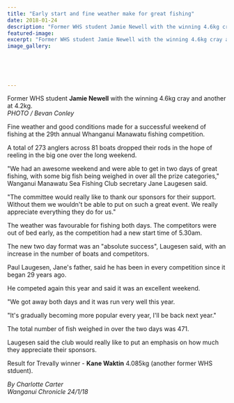 ```yaml
---
title: "Early start and fine weather make for great fishing"
date: 2018-01-24
description: "Former WHS student Jamie Newell with the winning 4.6kg cray and another at 4.2kg at the fishing competition."
featured-image: 
excerpt: "Former WHS student Jamie Newell with the winning 4.6kg cray and another at 4.2kg at the fishing competition."
image_gallery:
    
    
    
    
    
---
```


<p><span>Former WHS student <strong>Jamie Newell</strong> with the winning 4.6kg cray and another at 4.2kg. <br /><em>PHOTO / Bevan Conley</em></span></p>
<p class="element element-paragraph">Fine weather and good conditions made for a successful weekend of fishing at the 29th annual Whanganui Manawatu fishing competition.</p>
<p class="element element-paragraph">A total of 273 anglers across 81 boats dropped their rods in the hope of reeling in the big one over the long weekend.</p>
<p class="element element-paragraph">"We had an awesome weekend and were able to get in two days of great fishing, with some big fish being weighed in over all the prize categories," Wanganui Manawatu Sea Fishing Club secretary Jane Laugesen said.</p>
<p class="element element-paragraph">"The committee would really like to thank our sponsors for their support. Without them we wouldn't be able to put on such a great event. We really appreciate everything they do for us."</p>
<p class="element element-paragraph">The weather was favourable for fishing both days. The competitors were out of bed early, as the competition had a new start time of 5.30am.</p>
<p class="element element-paragraph">The new two day format was an "absolute success", Laugesen said, with an increase in the number of boats and competitors.</p>
<p class="element element-paragraph">Paul Laugesen, Jane's father, said he has been in every competition since it began 29 years ago.</p>
<p class="element element-paragraph">He competed again this year and said it was an excellent weekend.</p>
<p class="element element-paragraph">"We got away both days and it was run very well this year.</p>
<p class="element element-paragraph">"It's gradually becoming more popular every year, I'll be back next year."</p>
<p class="element element-paragraph">The total number of fish weighed in over the two days was 471.</p>
<p class="element element-paragraph">Laugesen said the club would really like to put an emphasis on how much they appreciate their sponsors.</p>
<p class="element element-paragraph">Result for Trevally winner - <strong>Kane Waktin</strong> 4.085kg (another former WHS stduent).</p>
<p class="element element-paragraph"><em>By&nbsp;Charlotte Carter</em><br /><em>Wanganui Chronicle 24/1/18</em></p>

